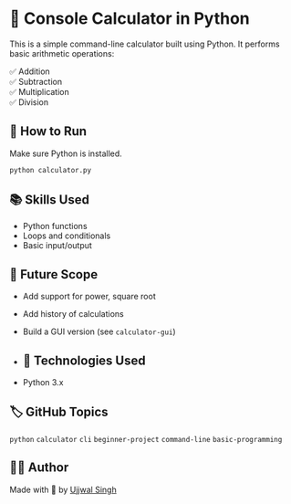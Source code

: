 # 🧮 Console Calculator in Python

This is a simple command-line calculator built using Python. It performs basic arithmetic operations:

✅ Addition  
✅ Subtraction  
✅ Multiplication  
✅ Division

## 🔧 How to Run

Make sure Python is installed.

```bash
python calculator.py
```

## 📚 Skills Used
- Python functions
- Loops and conditionals
- Basic input/output

## 🚀 Future Scope
- Add support for power, square root
- Add history of calculations
- Build a GUI version (see `calculator-gui`)
- ## 🧰 Technologies Used

- Python 3.x

## 🏷️ GitHub Topics

`python` `calculator` `cli` `beginner-project` `command-line` `basic-programming`

## 🙋‍♂️ Author

Made with 💙 by [Ujjwal Singh](https://github.com/ujjwalsinghg)
